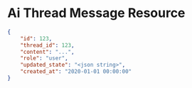 # Ai Thread Message Resource


```json
{
    "id": 123,
    "thread_id": 123,
    "content": "...",
    "role": "user",
    "updated_state": "<json string>",
    "created_at": "2020-01-01 00:00:00"
}
```
